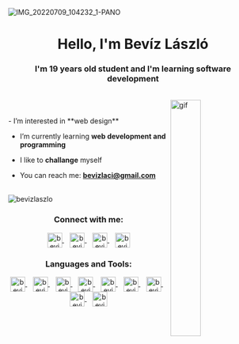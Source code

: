 ![IMG_20220709_104232_1-PANO](https://user-images.githubusercontent.com/112706009/204109319-02fa22a1-1f74-4980-97ab-cfcc12ef7fe7.jpg)

<h1 align="center">Hello, I'm Bevíz László</h1>
<h3 align="center">I'm 19 years old student and I'm learning software development</h3>

<br>


<img src="https://user-images.githubusercontent.com/112706009/204124391-6866685b-00bc-4fef-ad4d-845121cbde13.gif" alt="gif" align="right" width="35%">
<br><br>
- I’m interested in **web design**

- I’m currently learning **web development and programming**

- I like to **challange** myself

- You can reach me: **bevizlaci@gmail.com**

<br>

<picture>
  <source media="(prefers-color-scheme: dark)" srcset="https://github-readme-stats.vercel.app/api/top-langs?username=bevizlaszlo&show_icons=true&title_color=ffffff&text_color=ffffff&bg_color=0d1117&hide_border=true&locale=en&layout=compact">
  <img align="center" src="https://github-readme-stats.vercel.app/api/top-langs?username=bevizlaszlo&show_icons=true&title_color=0d1117&text_color=0d1117&bg_color=ffffff&hide_border=true&locale=en&layout=compact" alt="bevizlaszlo">
</picture>

<h3 align="center">Connect with me:</h3>
<p align="center">
  
  <a href="https://fb.com/beviz.laszlo" target="_blank">
    <picture>
      <source media="(prefers-color-scheme: dark)" srcset="https://github.com/BevizLaszlo/BevizLaszlo/assets/112706009/d41de38f-82ed-48f3-bc84-52f43021b7ac">
      <img align="center" src="https://github.com/BevizLaszlo/BevizLaszlo/assets/112706009/d49dd39c-8523-421e-be29-5c1cd7b0f7f2" alt="bevizlaszlo" width=30>
    </picture>
  </a>
  &nbsp;&nbsp;
  <a href="https://x.com/BevizLaszlo" target="_blank">
    <picture>
      <source media="(prefers-color-scheme: dark)" srcset="https://github.com/BevizLaszlo/BevizLaszlo/assets/112706009/9bc68f4a-d99e-4ae7-a17e-81fee62844e1">
      <img align="center" src="https://github.com/BevizLaszlo/BevizLaszlo/assets/112706009/5850aeb4-8da1-46fe-a104-1a74867e718f" alt="bevizlaszlo" width=30>
    </picture>
  </a>
  &nbsp;&nbsp;
  <a href="https://m.me/beviz.laszlo" target="_blank">
    <picture>
      <source media="(prefers-color-scheme: dark)" srcset="https://github.com/BevizLaszlo/BevizLaszlo/assets/112706009/73f70f76-b382-45dd-baf8-7cd61d517a7a">
      <img align="center" src="https://github.com/BevizLaszlo/BevizLaszlo/assets/112706009/9227f3d6-212c-46ed-bf3d-8d204304c8ba" alt="bevizlaszlo" width=30>
    </picture>
  </a>
  &nbsp;&nbsp;
  <a href="https://wa.me/421950706327" target="_blank">
    <picture>
      <source media="(prefers-color-scheme: dark)" srcset="https://github.com/BevizLaszlo/BevizLaszlo/assets/112706009/820b8a7f-7b40-4040-8838-a8f4184f2011">
      <img align="center" src="https://github.com/BevizLaszlo/BevizLaszlo/assets/112706009/1d180199-c0c8-4351-92af-986283976b27" alt="bevizlaszlo" width=30>
    </picture>
  </a>
</p>

<h3 align="center">Languages and Tools:</h3>
<p align="center">
  
  <a href="https://www.w3.org/html/" target="_blank" rel="noreferrer"> 
    <picture>
      <source media="(prefers-color-scheme: dark)" srcset="https://github.com/BevizLaszlo/BevizLaszlo/assets/112706009/3f5fd7ae-b71f-48e0-aeb3-763054955a65">
      <img align="center" src="https://github.com/BevizLaszlo/BevizLaszlo/assets/112706009/dc39defc-464d-4db1-a10c-cf06cff6fb88" alt="bevizlaszlo" width=30>
    </picture>
  </a>
  &nbsp;&nbsp;
  <a href="https://www.w3schools.com/css/" target="_blank" rel="noreferrer">
    <picture>
      <source media="(prefers-color-scheme: dark)" srcset="https://github.com/BevizLaszlo/BevizLaszlo/assets/112706009/1427781a-7ed8-4cdc-8134-0ff162b706a4">
      <img align="center" src="https://github.com/BevizLaszlo/BevizLaszlo/assets/112706009/68d564b1-3064-4a9f-8db7-8641f5d7c70a" alt="bevizlaszlo" width=30>
    </picture>
  </a>
  &nbsp;&nbsp;
  <a href="https://developer.mozilla.org/en-US/docs/Web/JavaScript" target="_blank" rel="noreferrer"> 
    <picture>
      <source media="(prefers-color-scheme: dark)" srcset="https://github.com/BevizLaszlo/BevizLaszlo/assets/112706009/1c9b9093-48f3-4c7b-81fe-cd5f47820d0b">
      <img align="center" src="https://github.com/BevizLaszlo/BevizLaszlo/assets/112706009/bfce2fc1-e2fe-4be4-b357-db7a687a42a7" alt="bevizlaszlo" width=30>
    </picture>
  </a>
  &nbsp;&nbsp;
  <a href="https://react.dev/" target="_blank" rel="noreferrer"> 
    <picture>
      <source media="(prefers-color-scheme: dark)" srcset="https://github.com/BevizLaszlo/BevizLaszlo/assets/112706009/831931f5-b669-46d5-afe5-e888d457008d">
      <img align="center" src="https://github.com/BevizLaszlo/BevizLaszlo/assets/112706009/73a3aeff-a1e1-410a-9af0-e369178ea17a" alt="bevizlaszlo" width=30>
    </picture>
  </a>
  &nbsp;&nbsp;
  <a href="https://www.php.net/" target="_blank" rel="noreferrer"> 
    <picture>
      <source media="(prefers-color-scheme: dark)" srcset="https://github.com/BevizLaszlo/BevizLaszlo/assets/112706009/f352f77a-ccba-4df1-b995-37e6adc1e3dd">
      <img align="center" src="https://github.com/BevizLaszlo/BevizLaszlo/assets/112706009/cc5e05f0-20f1-46e1-bc5f-58bb0488a205" alt="bevizlaszlo" width=30>
    </picture>
  </a> 
  &nbsp;&nbsp;
  <a href="https://www.w3schools.com/cs/" target="_blank" rel="noreferrer">
    <picture>
      <source media="(prefers-color-scheme: dark)" srcset="https://github.com/BevizLaszlo/BevizLaszlo/assets/112706009/9960f9f6-4f0c-46b8-bec5-e5339cd57154">
      <img align="center" src="https://github.com/BevizLaszlo/BevizLaszlo/assets/112706009/9013f0f5-c584-4d09-aa0f-8f04c00a9ef9" alt="bevizlaszlo" width=30>
    </picture>
  </a>
  &nbsp;&nbsp;
  <a href="https://git-scm.com/" target="_blank" rel="noreferrer">
    <picture>
      <source media="(prefers-color-scheme: dark)" srcset="https://github.com/BevizLaszlo/BevizLaszlo/assets/112706009/3c71d971-7119-4448-a376-223b27c8be21">
      <img align="center" src="https://github.com/BevizLaszlo/BevizLaszlo/assets/112706009/cd0c1307-9b00-480d-b13b-517759d38a46" alt="bevizlaszlo" width=30>
    </picture>
  </a> 
  &nbsp;&nbsp;
  <a href="https://www.mysql.com/" target="_blank" rel="noreferrer"> 
    <picture>
      <source media="(prefers-color-scheme: dark)" srcset="https://github.com/BevizLaszlo/BevizLaszlo/assets/112706009/e60b138d-4a8c-42bf-940b-d62d07c0f2df">
      <img align="center" src="https://github.com/BevizLaszlo/BevizLaszlo/assets/112706009/eb4b0f2b-4b71-48d8-8b1d-771bb4f58159" alt="bevizlaszlo" width=30>
    </picture>
  </a>
  &nbsp;&nbsp;
  <a href="https://www.gimp.org/" target="_blank" rel="noreferrer"> 
    <picture>
      <source media="(prefers-color-scheme: dark)" srcset="https://github.com/BevizLaszlo/BevizLaszlo/assets/112706009/69ba7675-f84d-4386-a0e1-75d5a9324ccd">
      <img align="center" src="https://github.com/BevizLaszlo/BevizLaszlo/assets/112706009/5c0fb760-7638-4fb4-b9d6-710d8bde2cdb" alt="bevizlaszlo" width=30>
    </picture>
  </a>
  
</p>



